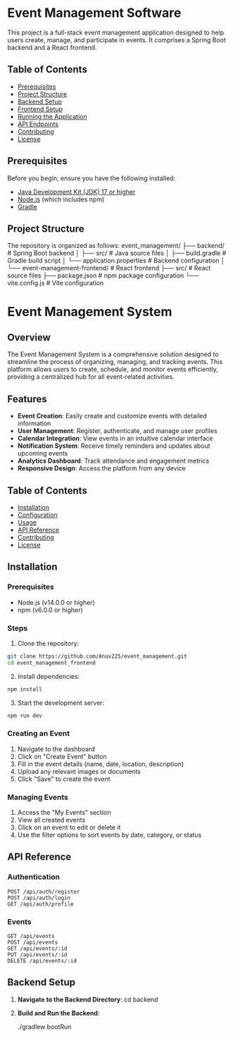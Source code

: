 # Event Management Software

This project is a full-stack event management application designed to help users create, manage, and participate in events. It comprises a Spring Boot backend and a React frontend.

## Table of Contents

- [Prerequisites](#prerequisites)
- [Project Structure](#project-structure)
- [Backend Setup](#backend-setup)
- [Frontend Setup](#frontend-setup)
- [Running the Application](#running-the-application)
- [API Endpoints](#api-endpoints)
- [Contributing](#contributing)
- [License](#license)

## Prerequisites

Before you begin, ensure you have the following installed:

- [Java Development Kit (JDK) 17 or higher](https://adoptium.net/)
- [Node.js](https://nodejs.org/) (which includes npm)
- [Gradle](https://gradle.org/install/)

## Project Structure

The repository is organized as follows:
event_management/ ├── backend/ # Spring Boot backend │ ├── src/ # Java source files │ ├── build.gradle # Gradle build script │ └── application.properties # Backend configuration │ └── event-management-frontend/ # React frontend ├── src/ # React source files ├── package.json # npm package configuration └── vite.config.js # Vite configuration 


# Event Management System

## Overview

The Event Management System is a comprehensive solution designed to streamline the process of organizing, managing, and tracking events. This platform allows users to create, schedule, and monitor events efficiently, providing a centralized hub for all event-related activities.

## Features

- **Event Creation**: Easily create and customize events with detailed information
- **User Management**: Register, authenticate, and manage user profiles
- **Calendar Integration**: View events in an intuitive calendar interface
- **Notification System**: Receive timely reminders and updates about upcoming events
- **Analytics Dashboard**: Track attendance and engagement metrics
- **Responsive Design**: Access the platform from any device


## Table of Contents

- [Installation](#installation)
- [Configuration](#configuration)
- [Usage](#usage)
- [API Reference](#api-reference)
- [Contributing](#contributing)
- [License](#license)


## Installation

### Prerequisites

- Node.js (v14.0.0 or higher)
- npm (v6.0.0 or higher)


### Steps

1. Clone the repository:

```bash
git clone https://github.com/Anuv225/event_management.git
cd event_management_frontend
```

2. Install dependencies:

```bash
npm install
```


3. Start the development server:

```bash
npm run dev
```



### Creating an Event

1. Navigate to the dashboard
2. Click on "Create Event" button
3. Fill in the event details (name, date, location, description)
4. Upload any relevant images or documents
5. Click "Save" to create the event

### Managing Events

1. Access the "My Events" section
2. View all created events
3. Click on an event to edit or delete it
4. Use the filter options to sort events by date, category, or status

## API Reference

### Authentication

```
POST /api/auth/register
POST /api/auth/login
GET /api/auth/profile
```


### Events

```
GET /api/events
POST /api/events
GET /api/events/:id
PUT /api/events/:id
DELETE /api/events/:id
```






## Backend Setup

1. **Navigate to the Backend Directory**:
    cd backend

2. **Build and Run the Backend**:

    ./gradlew bootRun
